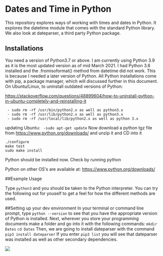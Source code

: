 # Dates and Time in Python
This repository explores ways of working with times and dates in Python. It explores the datetime module that comes with the standard Python library. We also look at dateparser, a third party Python package.

## Installations
You need a version of Python3.7 or above. I am currently using Python 3.9 as it is the most updated version as of mid March 2021. I had Python 3.6 installed and the .fromisoformat() method from datetime did not work. This is because I needed a later version of Python. All Python installations come with pip, a package manager, which will discussed further in this document.
On Ubuntu/Linux, to uninstall outdated versions of Python:

https://stackoverflow.com/questions/48899604/how-to-uninstall-python-in-ubuntu-completely-and-reinstalling-it
```
 - sudo rm -rf /usr/bin/python2.x as well as python3.x
 - sudo rm -rf /usr/lib/python2.x as well as python3.x
 - sudo rm -rf /usr/local/lib/python2.x as well as python 3.x 
 ```

updating Ubuntu:
`` -sudo apt-get update``
Now download a python tgz file from https://www.python.org/downloads/ and unzip it and CD into it
```
./configure
make test
sudo make install
```
Python should be installed now. Check by running python

Python on other OS's are available at: https://www.python.org/downloads/ 

##Example Usage

Type ```python3``` and you should be taken to the Python interpreter. You can try the following out for youself to get a feel for how the different methods are used.

##Setting up your dev environment
In your terminal or command line prompt, type ```python --version``` to see that you have the appropriate version of Python is installed.
Next, wherever you store your programming documents make a folder and go into it with the following commands:
```mkdir Dates```
```cd Dates```
Then, we are going to install dateparser with the command ```pip3 install dateparser```
If you enter ```pip3 list``` you will see that dateparser was installed as well as other secondary dependencies.
<p><img src=![image](https://user-images.githubusercontent.com/25753853/111908832-2133b700-8a31-11eb-8510-3b7d99506b48.png)></p>




